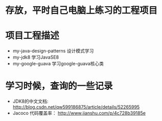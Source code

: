 # 存放，平时自己电脑上练习的工程项目

# 项目工程描述
* my-java-design-patterns 设计模式学习
* my-jdk8 学习JavaSE8
* my-google-guava 学习google-guava核心类


# 学习时候，查询的一些记录
* JDK8的中文文档: http://blog.csdn.net/qw599186875/article/details/52265995
* Jacoco 代码覆盖率： http://www.jianshu.com/p/4c728b39185e
